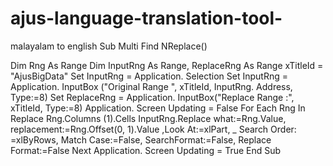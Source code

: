# ajus-language-translation-tool-
malayalam to english
Sub Multi Find NReplace()

Dim Rng As Range
Dim InputRng As Range, ReplaceRng As Range
xTitleId = "AjusBigData"
Set InputRng = Application. Selection
Set InputRng = Application. InputBox ("Original Range ", xTitleId, InputRng. Address, Type:=8)
Set ReplaceRng = Application. InputBox("Replace Range :", xTitleId, Type:=8)
Application. Screen Updating = False
For Each Rng In Replace Rng.Columns (1).Cells
InputRng.Replace what:=Rng.Value, replacement:=Rng.Offset(0, 1).Value
,Look At:=xlPart, _
Search Order: =xlByRows, Match Case:=False, SearchFormat:=False, Replace Format:=False
Next
Application. Screen Updating = True
End Sub
